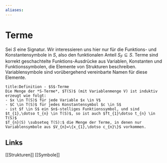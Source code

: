 ```yaml
---
aliases: 
---
```

# Terme 
Sei $S$ eine Signatur. Wir interessieren uns hier nur für die Funktions- und Konstantensymbole in $S$, also den funktionalen Anteil $S_{F}\subseteq S$. 
Terme sind korrekt geschachtelte Funktions-Ausdrücke aus Variablen, Konstanten und Funktionssymbolen, die Elemente von Strukturen beschreiben.
Variablensymbole sind vorübergehend vereinbarte Namen für diese Elemente.
```ad-abstract
title:Definition - $S$-Terme
Die Menge der *S-Terme*, $T(S)$ (mit Variablenmenge V) ist induktiv erzeugt wie folgt:
- $x \in T(S)$ für jede Variable $x \in V$
- $C \in T(S)$ für jedes Konstantensymbol $c \in S$
- ist $f \in S$ ein $n$-stelliges Funktionssymbol, und sind $t_{1},\dotso t_{n} \in T(S)$, so ist auch $ft_{1}\dotso t_{n} \in T(S)$
$T_{n}(S) \subseteq T(S):$ die Menge der Terme, in denen nur Variablensymbole aus $V_{n}=\{x_{1},\dotso c_{n}\}$ vorkommen.
```

## Links
[[Strukturen]]
[[Symbole]]